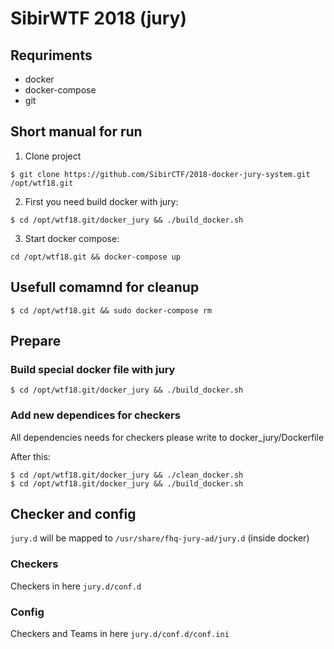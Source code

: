 # SibirWTF 2018 (jury)

## Requriments

* docker
* docker-compose
* git

## Short manual for run

1. Clone project 
```
$ git clone https://github.com/SibirCTF/2018-docker-jury-system.git /opt/wtf18.git
```

2. First you need build docker with jury:

```
$ cd /opt/wtf18.git/docker_jury && ./build_docker.sh
```

3. Start docker compose: 

```
cd /opt/wtf18.git && docker-compose up
```

## Usefull comamnd for cleanup

```
$ cd /opt/wtf18.git && sudo docker-compose rm
```

## Prepare

### Build special docker file with jury

```
$ cd /opt/wtf18.git/docker_jury && ./build_docker.sh
```

### Add new dependices for checkers

All dependencies needs for checkers please write to docker_jury/Dockerfile

After this:

```
$ cd /opt/wtf18.git/docker_jury && ./clean_docker.sh
$ cd /opt/wtf18.git/docker_jury && ./build_docker.sh
```

## Checker and config

`jury.d` will be mapped to `/usr/share/fhq-jury-ad/jury.d` (inside docker)

### Checkers

Checkers in here `jury.d/conf.d`

### Config 

Checkers and Teams in here `jury.d/conf.d/conf.ini`


